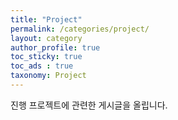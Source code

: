 ```yaml
---
title: "Project"
permalink: /categories/project/
layout: category
author_profile: true
toc_sticky: true
toc_ads : true
taxonomy: Project
---
```


진행 프로젝트에 관련한 게시글을 올립니다.
